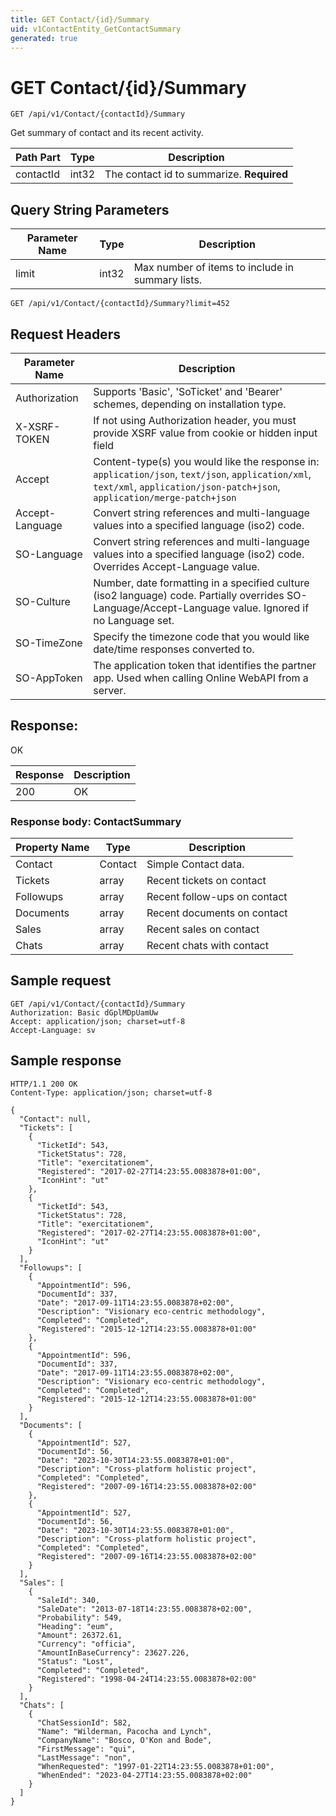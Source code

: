 ```yaml
---
title: GET Contact/{id}/Summary
uid: v1ContactEntity_GetContactSummary
generated: true
---
```


# GET Contact/{id}/Summary

```http
GET /api/v1/Contact/{contactId}/Summary
```

Get summary of contact and its recent activity.






| Path Part | Type | Description |
|-----------|------|-------------|
| contactId | int32 | The contact id to summarize. **Required** |


## Query String Parameters

| Parameter Name | Type |  Description |
|----------------|------|--------------|
| limit | int32 |  Max number of items to include in summary lists. |

```http
GET /api/v1/Contact/{contactId}/Summary?limit=452
```


## Request Headers

| Parameter Name | Description |
|----------------|-------------|
| Authorization  | Supports 'Basic', 'SoTicket' and 'Bearer' schemes, depending on installation type. |
| X-XSRF-TOKEN   | If not using Authorization header, you must provide XSRF value from cookie or hidden input field |
| Accept         | Content-type(s) you would like the response in: `application/json`, `text/json`, `application/xml`, `text/xml`, `application/json-patch+json`, `application/merge-patch+json` |
| Accept-Language | Convert string references and multi-language values into a specified language (iso2) code. |
| SO-Language | Convert string references and multi-language values into a specified language (iso2) code. Overrides Accept-Language value. |
| SO-Culture | Number, date formatting in a specified culture (iso2 language) code. Partially overrides SO-Language/Accept-Language value. Ignored if no Language set. |
| SO-TimeZone | Specify the timezone code that you would like date/time responses converted to. |
| SO-AppToken | The application token that identifies the partner app. Used when calling Online WebAPI from a server. |


## Response:

OK

| Response | Description |
|----------------|-------------|
| 200 | OK |

### Response body: ContactSummary

| Property Name | Type |  Description |
|----------------|------|--------------|
| Contact | Contact | Simple Contact data. |
| Tickets | array | Recent tickets on contact |
| Followups | array | Recent follow-ups on contact |
| Documents | array | Recent documents on contact |
| Sales | array | Recent sales on contact |
| Chats | array | Recent chats with contact |

## Sample request

```http!
GET /api/v1/Contact/{contactId}/Summary
Authorization: Basic dGplMDpUamUw
Accept: application/json; charset=utf-8
Accept-Language: sv
```

## Sample response

```http_
HTTP/1.1 200 OK
Content-Type: application/json; charset=utf-8

{
  "Contact": null,
  "Tickets": [
    {
      "TicketId": 543,
      "TicketStatus": 728,
      "Title": "exercitationem",
      "Registered": "2017-02-27T14:23:55.0083878+01:00",
      "IconHint": "ut"
    },
    {
      "TicketId": 543,
      "TicketStatus": 728,
      "Title": "exercitationem",
      "Registered": "2017-02-27T14:23:55.0083878+01:00",
      "IconHint": "ut"
    }
  ],
  "Followups": [
    {
      "AppointmentId": 596,
      "DocumentId": 337,
      "Date": "2017-09-11T14:23:55.0083878+02:00",
      "Description": "Visionary eco-centric methodology",
      "Completed": "Completed",
      "Registered": "2015-12-12T14:23:55.0083878+01:00"
    },
    {
      "AppointmentId": 596,
      "DocumentId": 337,
      "Date": "2017-09-11T14:23:55.0083878+02:00",
      "Description": "Visionary eco-centric methodology",
      "Completed": "Completed",
      "Registered": "2015-12-12T14:23:55.0083878+01:00"
    }
  ],
  "Documents": [
    {
      "AppointmentId": 527,
      "DocumentId": 56,
      "Date": "2023-10-30T14:23:55.0083878+01:00",
      "Description": "Cross-platform holistic project",
      "Completed": "Completed",
      "Registered": "2007-09-16T14:23:55.0083878+02:00"
    },
    {
      "AppointmentId": 527,
      "DocumentId": 56,
      "Date": "2023-10-30T14:23:55.0083878+01:00",
      "Description": "Cross-platform holistic project",
      "Completed": "Completed",
      "Registered": "2007-09-16T14:23:55.0083878+02:00"
    }
  ],
  "Sales": [
    {
      "SaleId": 340,
      "SaleDate": "2013-07-18T14:23:55.0083878+02:00",
      "Probability": 549,
      "Heading": "eum",
      "Amount": 26372.61,
      "Currency": "officia",
      "AmountInBaseCurrency": 23627.226,
      "Status": "Lost",
      "Completed": "Completed",
      "Registered": "1998-04-24T14:23:55.0083878+02:00"
    }
  ],
  "Chats": [
    {
      "ChatSessionId": 582,
      "Name": "Wilderman, Pacocha and Lynch",
      "CompanyName": "Bosco, O'Kon and Bode",
      "FirstMessage": "qui",
      "LastMessage": "non",
      "WhenRequested": "1997-01-22T14:23:55.0083878+01:00",
      "WhenEnded": "2023-04-27T14:23:55.0083878+02:00"
    }
  ]
}
```